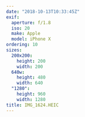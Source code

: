 ```yaml
---
date: "2018-10-13T10:33:45Z"
exif:
  aperture: f/1.8
  iso: 20
  make: Apple
  model: iPhone X
ordering: 10
sizes:
  200x200:
    height: 200
    width: 200
  640w:
    height: 480
    width: 640
  "1280":
    height: 960
    width: 1280
title: IMG_1624.HEIC
---
```

